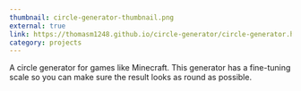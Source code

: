 ```yaml
---
thumbnail: circle-generator-thumbnail.png
external: true
link: https://thomasm1248.github.io/circle-generator/circle-generator.html
category: projects
---
```


A circle generator for games like Minecraft. This generator has a fine-tuning scale so you can make sure the result looks as round as possible.
